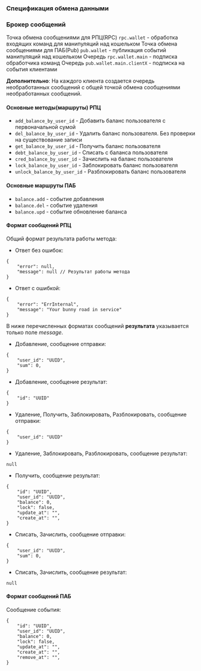 ### Спецификация обмена данными
### Брокер сообщений
Точка обмена сообщениями для РПЦ(RPC) `rpc.wallet` - обработка входящих команд для манипуляций над кошельком
Точка обмена сообщениями для ПАБ(Pub) `pub.wallet` - публикация событий манипуляций над кошельком
Очередь `rpc.wallet.main` - подписка обработчика команд
Очередь `pub.wallet.main.clientX` - подписка на события клиентами

**Дополнительно**:
На каждого клиента создается очередь необработанных сообщений c общей точкой обмена сообщениями необработанных сообщений.

#### Основные методы(маршруты) РПЦ
- `add_balance_by_user_id` - Добавить баланс пользователя с первоначальной сумой
- `del_balance_by_user_id` - Удалить баланс пользователя. Без проверки на существование записи
- `get_balance_by_user_id` - Получить баланс пользователя
- `debt_balance_by_user_id` - Списать с баланса пользователя
- `cred_balance_by_user_id` - Зачислить на баланс пользователя
- `lock_balance_by_user_id` - Заблокировать баланс пользователя
- `unlock_balance_by_user_id` - Разблокировать баланс пользователя

#### Основные маршруты ПАБ
- `balance.add` - событие добавления
- `balance.del` - событие удаления
- `balance.upd` - событие обновление баланса

#### Формат сообщений РПЦ
Общий формат результата работы метода:
- Ответ без ошибок:
```json5
{
	"error": null,
	"message": null // Результат работы метода
}
```
- Ответ с ошибкой:
```json5
{
	"error": "ErrInternal",
	"message": "Your bunny road in service"
}
```

В ниже перечисленных форматах сообщений **результата** указывается только поле *message*.

- Добавление, сообщение отправки:
```json5
{
	"user_id": "UUID",
	"sum": 0,
}
```
- Добавление, сообщение результат:
```json5
{
	"id": "UUID"
}
```
- Удаление, Получить, Заблокировать, Разблокировать, сообщение отправки:
```json5
{
	"user_id": "UUID"
}
```

- Удаление, Заблокировать, Разблокировать, сообщение результат:
```json5
null
```

- Получить, сообщение результат:
```json5
{
	"id": "UUID",
	"user_id": "UUID",
	"balance": 0,
	"lock": false,
	"update_at": "", 
	"create_at": "",
}
```
- Списать, Зачислить, сообщение отправки:
```json5
{
	"user_id": "UUID",
	"sum": 0,
}
```
- Списать, Зачислить, сообщение результат:
```json5
null
```

#### Формат сообщений ПАБ
Сообщение события:
```json5
{
	"id": "UUID",
	"user_id": "UUID",
	"balance": 0,
	"lock": false,
	"update_at": "", 
	"create_at": "",
    "remove_at": "",
}
```
